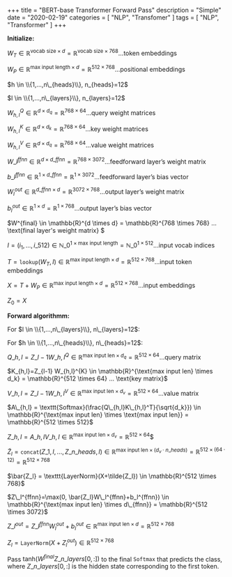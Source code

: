 +++
title = "BERT-base Transformer Forward Pass"
description = "Simple"
date = "2020-02-19"
categories = [ "NLP", "Transfomer" ]
tags = [
    "NLP",
    "Transformer"
]
+++

__Initialize:__

$W_T \in \mathbb{R}^{\text{vocab size} \times d} = \mathbb{R}^{\text{vocab size} \times 768} ... \text{token embeddings}$ 

$W_P \in \mathbb{R}^{\text{max input length} \times d} = \mathbb{R}^{512 \times 768} ... \text{positional embeddings}$

$h \in \\{1,...,n\_{heads}\\}, n_{heads}=12$

$l \in \\{1,...,n\_{layers}\\}, n_{layers}=12$

$W_{h,l}^Q \in \mathbb{R}^{d \times d_q} = \mathbb{R}^{768 \times 64} ...  \text{query weight matrices}$

$W_{h,l}^K \in \mathbb{R}^{d \times d_k} = \mathbb{R}^{768 \times 64} ...  \text{key weight matrices}$

$W_{h,l}^V \in \mathbb{R}^{d \times d_q} = \mathbb{R}^{768 \times 64} ...  \text{value weight matrices}$

$W\_{l}^{ffnn} \in \mathbb{R}^{d \times d\_{ffnn}} = \mathbb{R}^{768 \times 3072} ... \text{feedforward layer's weight matrix}$

$b\_{l}^{ffnn} \in \mathbb{R}^{1 \times d\_{ffnn}} = \mathbb{R}^{1 \times 3072} ... \text{feedforward layer's bias vector}$

$W_{l}^{out} \in \mathbb{R}^{d\_{ffnn} \times d} = \mathbb{R}^{3072 \times 768} ... \text{output layer's weight matrix}$ 

$b_{l}^{out} \in \mathbb{R}^{1 \times d} = \mathbb{R}^{1 \times 768} ... \text{output layer's bias vector}$

$W^{final} \in \mathbb{R}^{d \times d} = \mathbb{R}^{768 \times 768} ... \text{final layer's weight matrix}
$

$I=(i_{1},...,i\_{512}) \in \mathbb{N}\_{0}^{1 \times \text{max input length}} = \mathbb{N}\_{0}^{1 \times 512} ... \text{input vocab indices}$

$T=\texttt{lookup}(W_T,I) \in \mathbb{R}^{\text{max input length} \times d} = \mathbb{R}^{512 \times 768} ... \text{input token embeddings}$

$X = T + W_P  \in \mathbb{R}^{\text{max input length} \times d} = \mathbb{R}^{512 \times 768} ... \text{input embeddings}$

$Z_0=X$


__Forward algorithmm:__

For $l \in \\{1,...,n\_{layers}\\}, n\_{layers}=12$:

For $h \in \\{1,...,n\_{heads}\\}, n\_{heads}=12$: 

$Q\_{h,l}=Z\_{l-1} W\_{h,l}^{Q} \in \mathbb{R}^{\text{max input len} \times d_{q}} = \mathbb{R}^{512 \times 64} ... \text{query matrix}$
        
$K\_{h,l}=Z\_{l-1} W_\{h,l}^{K} \in \mathbb{R}^{\text{max input len} \times d_k} = \mathbb{R}^{512 \times 64} ... \text{key matrix}$
        
$V\_{h,l}=Z\_{l-1} W\_{h,l}^{V} \in \mathbb{R}^{\text{max input len} \times d_v} = \mathbb{R}^{512 \times 64} ... \text{value matrix}$
        
$A\_{h,l} = \texttt{Softmax}(\frac{Q\_{h,l}K\_{h,l}^T}{\sqrt{d_k}}) \in \mathbb{R}^{\text{max input len} \times \text{max input len}} = \mathbb{R}^{512 \times 512}$
        
$Z\_{h,l} = A\_{h,l}V\_{h,l} \in \mathbb{R}^{\text{max input len} \times d_v} = \mathbb{R}^{512 \times 64}$$
       

    
$\tilde{Z}_l = \texttt{concat}(Z\_{1,l},...,Z\_{n\_{heads},l}) \in \mathbb{R}^{\text{max input len} \times (d_v \cdot n\_{heads})} = \mathbb{R}^{512 \times (64 \cdot 12)} = \mathbb{R}^{512 \times 768}$
    
$\bar{Z_l} = \texttt{LayerNorm}(X+\tilde{Z_l}) \in \mathbb{R}^{512 \times 768}$
    
$Z\_l^{ffnn}=\max(0, \bar{Z_l}W\_l^{ffnn}+b_l^{ffnn}) \in \mathbb{R}^{\text{max input len} \times d\_{ffnn}} = \mathbb{R}^{512 \times 3072}$
    
$Z\_l^{out} = Z\_l^{ffnn}W_l^{out} + b_l^{out} \in  \mathbb{R}^{\text{max input len} \times d} = \mathbb{R}^{512 \times 768}$
    
$Z_l = \texttt{LayerNorm}(X+Z_l^{out}) \in \mathbb{R}^{512 \times 768}$


Pass $\text{tanh}(W^{final}Z\_{n\_{layers}}[0,:])$ to the final $\texttt{Softmax}$ that predicts the class, where $Z\_{n\_{layers}}[0,:]$ is the hidden state corresponding to the first token.

